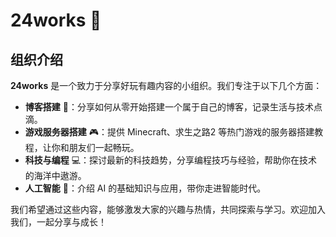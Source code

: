 # 24works 🎉

## 组织介绍

**24works** 是一个致力于分享好玩有趣内容的小组织。我们专注于以下几个方面：

- **博客搭建** 📝：分享如何从零开始搭建一个属于自己的博客，记录生活与技术点滴。
- **游戏服务器搭建** 🎮：提供 Minecraft、求生之路2 等热门游戏的服务器搭建教程，让你和朋友们一起畅玩。
- **科技与编程** 💻：探讨最新的科技趋势，分享编程技巧与经验，帮助你在技术的海洋中遨游。
- **人工智能** 🤖：介绍 AI 的基础知识与应用，带你走进智能时代。

我们希望通过这些内容，能够激发大家的兴趣与热情，共同探索与学习。欢迎加入我们，一起分享与成长！
